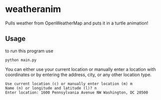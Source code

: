 # weatheranim

Pulls weather from OpenWeatherMap and puts it in a turtle animation!

## Usage

to run this program use

	python main.py

You can either use your current location or manually enter a location with coordinates or by entering the address, city, or any other location type.

	Use current location (c) or manually enter location (m) m
	Name (n) or longitude and latitude (l)? n
	Enter location: 1600 Pennsylvania Avenue NW Washington, DC 20500

